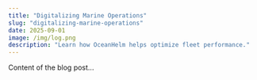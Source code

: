```yaml
---
title: "Digitalizing Marine Operations"
slug: "digitalizing-marine-operations"
date: 2025-09-01
image: /img/log.png
description: "Learn how OceanHelm helps optimize fleet performance."
---
```


Content of the blog post...

